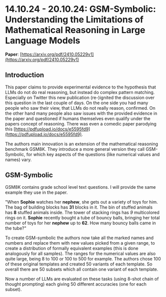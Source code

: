 # 14.10.24 - 20.10.24: GSM-Symbolic: Understanding the Limitations of Mathematical Reasoning in Large Language Models

**Paper**: [https://arxiv.org/pdf/2410.05229v1](https://arxiv.org/pdf/2410.05229v1)

## Introduction

This paper claims to provide experimental evidence to the hypothesis that LLMs do not do real reasoning, but instead do complex pattern matching.
Especially on Twitter this new publication (re-)ignited the discussion over this question in the last couple of days.
On the one side you had many people who saw their view, that LLMs do not really reason, confirmed.
On the other hand many people also saw issues with the provided evidence in the paper and questioned if humans themselves even
qualify under the papers concept of reasoning. There was even a comedic paper parodying this [https://pdfupload.io/docs/e5595fd9](https://pdfupload.io/docs/e5595fd9).

The authors main innovation is an extension of the mathematical reasoning benchmark GSM8K. They introduce a more general version they call
GSM-Symbolic, for which key aspects of the questions (like numerical values and names) vary.

## GSM-Symbolic

GSM8K contains grade school level text questions. I will provide the same example they use in the paper.

"When **Sophie** watches her **nephew**, she gets out a variety of toys for him.
The bag of building blocks has **31** blocks in it. The bin of stuffed
animals has **8** stuffed animals inside. The tower of stacking rings has *9*
multicolored rings on it. **Sophie** recently bought a tube of bouncy
balls, bringing her total number of toys for her **nephew** up to **62**. How
many bouncy balls came in the tube?"

To create GSM-symbolic the authors now take all the marked names and numbers and replace them with new values
picked from a given range, to create a distribution of formally equivalent examples (this is done analogously for
all samples). The ranges for the numerical values are also quite large, being 8 to 100 or 100 to 500 for example.
The authors chose 100 of these original templates and created 50 variants of each template. So overall there are 50 subsets
which all contain one variant of each template. 

Now a number of LLMs are evaluated on these tasks (using 8-shot chain of thought prompting) each giving 50 different accuracies
(one for each subset).




